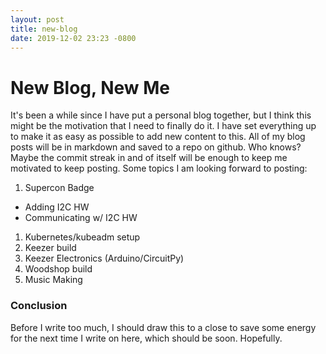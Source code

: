 ```yaml
---
layout: post
title: new-blog
date: 2019-12-02 23:23 -0800
---
```

# New Blog, New Me
It's been a while since I have put a personal blog together, but I think this
might be the motivation that I need to finally do it. I have set everything up
to make it as easy as possible to add new content to this. All of my blog posts
will be in markdown and saved to a repo on github. Who knows? Maybe the commit
streak in and of itself will be enough to keep me motivated to keep posting.
Some topics I am looking forward to posting:

1. Supercon Badge
  * Adding I2C HW
  * Communicating w/ I2C HW
1. Kubernetes/kubeadm setup
1. Keezer build
1. Keezer Electronics (Arduino/CircuitPy)
1. Woodshop build
1. Music Making


### Conclusion
Before I write too much, I should draw this to a close to save some energy for
the next time I write on here, which should be soon. Hopefully.

